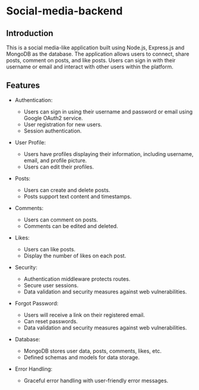 # Social-media-backend
## Introduction
This is a social media-like application built using Node.js, Express.js and MongoDB as the database. The application allows users to connect, share posts, comment on posts, and like posts. Users can sign in with their username or email and interact with other users within the platform.

## Features
- Authentication:

  *  Users can sign in using their username and password or email using Google OAuth2 service.
  *  User registration for new users.
  *  Session authentication.
- User Profile:

  * Users have profiles displaying their information, including username, email, and profile picture.
  * Users can edit their profiles.
- Posts:

  * Users can create and delete posts.
  * Posts support text content and timestamps.
- Comments:

  * Users can comment on posts.
  * Comments can be edited and deleted.
- Likes:

  * Users can like posts.
  * Display the number of likes on each post.

- Security:

  * Authentication middleware protects routes.
  * Secure user sessions.
  * Data validation and security measures against web vulnerabilities.
- Forgot Password:

  * Users will receive a link on their registered email.
  * Can reset passwords.
  * Data validation and security measures against web vulnerabilities.
- Database:

  * MongoDB stores user data, posts, comments, likes, etc.
  * Defined schemas and models for data storage.
- Error Handling:

  * Graceful error handling with user-friendly error messages.

